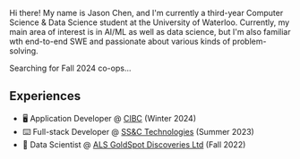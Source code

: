 

Hi there! My name is Jason Chen, and I'm currently a third-year Computer Science & Data Science student at the University of Waterloo. Currently, my main area of interest is in AI/ML as well as data science, but I'm also familiar wth end-to-end SWE and passionate about various kinds of problem-solving.

Searching for Fall 2024 co-ops...

## Experiences
 - :desktop_computer: Application Developer @ [CIBC](https://www.linkedin.com/company/cibc/) (Winter 2024)
 - :keyboard: Full-stack Developer @ [SS&C Technologies](https://www.linkedin.com/company/ss-c-technologies/) (Summer 2023)
 - :floppy_disk: Data Scientist @ [ALS GoldSpot Discoveries Ltd](https://www.linkedin.com/company/goldspot-discoveries-inc./) (Fall 2022)



<!--
![Java](https://img.shields.io/badge/java-%23ED8B00.svg?style=for-the-badge&logo=openjdk&logoColor=white)
**abc1203/abc1203** is a ✨ _special_ ✨ repository because its `README.md` (this file) appears on your GitHub profile.

Here are some ideas to get you started:

- 🔭 I’m currently working on ...
- 🌱 I’m currently learning ...
- 👯 I’m looking to collaborate on ...
- 🤔 I’m looking for help with ...
- 💬 Ask me about ...
- 📫 How to reach me: ...
- 😄 Pronouns: ...
- ⚡ Fun fact: ...
-->
